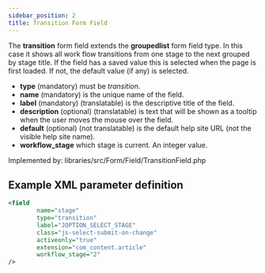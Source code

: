 ```yaml
---
sidebar_position: 2
title: Transition Form Field
---
```



The **transition** form field extends the **groupedlist** form field type. 
In this case it shows all work flow transitions from one stage to the next grouped by stage title. 
If the field has a saved value this is selected when the page is first loaded. If not, the default value (if any) is selected. 


- **type** (mandatory) must be *transition*.
- **name** (mandatory) is the unique name of the field.
- **label** (mandatory) (translatable) is the descriptive title of the field.
- **description** (optional) (translatable) is text that will be shown as a tooltip when the user moves the mouse over the field.
- **default** (optional) (not translatable) is the default help site URL (not the visible help site name).
- **workflow_stage** which stage is current. An integer value.

Implemented by: libraries/src/Form/Field/TransitionField.php

## Example XML parameter definition

```xml
<field
        name="stage"
        type="transition"
        label="JOPTION_SELECT_STAGE"
        class="js-select-submit-on-change"
        activeonly="true"
        extension="com_content.article"
        workflow_stage="2"
/>
```
